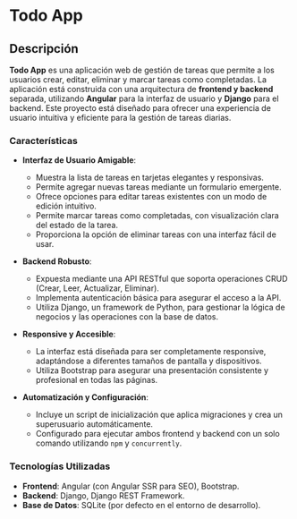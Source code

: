 # Todo App

## Descripción

**Todo App** es una aplicación web de gestión de tareas que permite a los usuarios crear, editar, eliminar y marcar tareas como completadas. La aplicación está construida con una arquitectura de **frontend y backend** separada, utilizando **Angular** para la interfaz de usuario y **Django** para el backend. Este proyecto está diseñado para ofrecer una experiencia de usuario intuitiva y eficiente para la gestión de tareas diarias.

### Características

- **Interfaz de Usuario Amigable**: 
  - Muestra la lista de tareas en tarjetas elegantes y responsivas.
  - Permite agregar nuevas tareas mediante un formulario emergente.
  - Ofrece opciones para editar tareas existentes con un modo de edición intuitivo.
  - Permite marcar tareas como completadas, con visualización clara del estado de la tarea.
  - Proporciona la opción de eliminar tareas con una interfaz fácil de usar.

- **Backend Robusto**:
  - Expuesta mediante una API RESTful que soporta operaciones CRUD (Crear, Leer, Actualizar, Eliminar).
  - Implementa autenticación básica para asegurar el acceso a la API.
  - Utiliza Django, un framework de Python, para gestionar la lógica de negocios y las operaciones con la base de datos.

- **Responsive y Accesible**:
  - La interfaz está diseñada para ser completamente responsive, adaptándose a diferentes tamaños de pantalla y dispositivos.
  - Utiliza Bootstrap para asegurar una presentación consistente y profesional en todas las páginas.

- **Automatización y Configuración**:
  - Incluye un script de inicialización que aplica migraciones y crea un superusuario automáticamente.
  - Configurado para ejecutar ambos frontend y backend con un solo comando utilizando `npm` y `concurrently`.

### Tecnologías Utilizadas

- **Frontend**: Angular (con Angular SSR para SEO), Bootstrap.
- **Backend**: Django, Django REST Framework.
- **Base de Datos**: SQLite (por defecto en el entorno de desarrollo).
